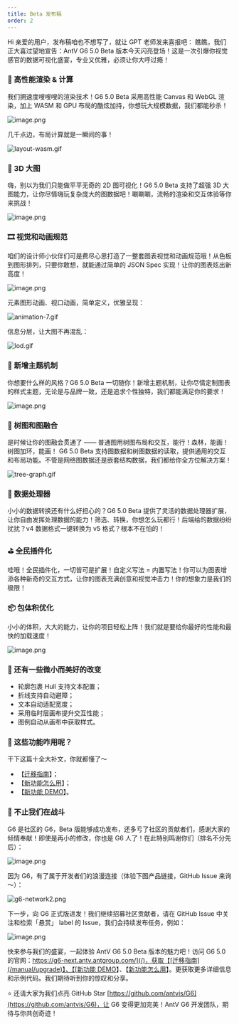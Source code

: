 ```yaml
---
title: Beta 发布稿
order: 2
---
```


Hi 亲爱的用户，发布稿咱也不想写了，就让 GPT 老师发来喜报吧：
瞧瞧，我们正大喜过望地宣告：AntV G6 5.0 Beta 版本今天闪亮登场！这是一次引爆你视觉感官的数据可视化盛宴，专业又优雅，必须让你大呼过瘾！

### 🚀 高性能渲染 & 计算

我们拥速度嗖嗖嗖的渲染技术！G6 5.0 Beta 采用高性能 Canvas 和 WebGL 渲染，加上 WASM 和 GPU 布局的酷炫加持，你想玩大规模数据，我们都能秒杀！

![image.png](https://mdn.alipayobjects.com/huamei_qa8qxu/afts/img/A*NUFVRqAJv6QAAAAAAAAAAAAADmJ7AQ/original)

几千点边，布局计算就是一瞬间的事！

![layout-wasm.gif](https://mdn.alipayobjects.com/huamei_qa8qxu/afts/img/A*tG8ZTaaeeFMAAAAAAAAAAAAADmJ7AQ/original)

### 🌠 3D 大图

嗨，别以为我们只能做平平无奇的 2D 图可视化！G6 5.0 Beta 支持了超强 3D 大图能力，让你尽情嗨玩复杂庞大的图数据吧！唰唰唰，流畅的渲染和交互体验等你来挑战！

![image.png](https://mdn.alipayobjects.com/huamei_qa8qxu/afts/img/A*3hOPToWw9NsAAAAAAAAAAAAADmJ7AQ/original)

### 🎞 视觉和动画规范

咱们的设计师小伙伴们可是费尽心思打造了一整套图表视觉和动画规范哦！从色板到图形排列，只要你敢想，就能通过简单的 JSON Spec 实现！让你的图表炫出新高度！

![image.png](https://mdn.alipayobjects.com/huamei_qa8qxu/afts/img/A*48CQRI81wjAAAAAAAAAAAAAADmJ7AQ/original)

元素图形动画、视口动画，简单定义，优雅呈现：

![animation-7.gif](https://mdn.alipayobjects.com/huamei_qa8qxu/afts/img/A*NJLgR5H104gAAAAAAAAAAAAADmJ7AQ/original)

信息分层，让大图不再混乱：

![lod.gif](https://mdn.alipayobjects.com/huamei_qa8qxu/afts/img/A*vRH-TZU93PcAAAAAAAAAAAAADmJ7AQ/original)

### 🎨 新增主题机制

你想要什么样的风格？G6 5.0 Beta 一切随你！新增主题机制，让你尽情定制图表的样式主题，无论是与品牌一致，还是追求个性独特，我们都能满足你的要求！

![image.png](https://mdn.alipayobjects.com/huamei_qa8qxu/afts/img/A*XVd6S62Pl_YAAAAAAAAAAAAADmJ7AQ/original)

### 🎄 树图和图融合

是时候让你的图融会贯通了 —— 普通图用树图布局和交互，能行！森林，能画！树图加环，能画！
G6 5.0 Beta 支持图数据和树图数据的读取，提供通用的交互和布局功能。不管是网络图数据还是嵌套结构数据，我们都给你全方位解决方案！

![tree-graph.gif](https://mdn.alipayobjects.com/huamei_qa8qxu/afts/img/A*TvNWRIOISrQAAAAAAAAAAAAADmJ7AQ/original)

### 🤖 数据处理器

小小的数据转换还有什么好担心的？G6 5.0 Beta 提供了灵活的数据处理器扩展，让你自由发挥处理数据的能力！筛选、转换，你想怎么玩都行！后端给的数据纷纷扰扰？v4 数据格式一键转换为 v5 格式？根本不在怕的！

### ⛳️ 全民插件化

哇哦！全民插件化，一切皆可是扩展！自定义写法 = 内置写法！你可以为图表增添各种新奇的交互方式，让你的图表充满创意和视觉冲击力！你的想象力是我们的极限！

### 📦 包体积优化

小小的体积，大大的能力，让你的项目轻松上阵！我们就是要给你最好的性能和最快的加载速度！

![image.png](https://mdn.alipayobjects.com/huamei_qa8qxu/afts/img/A*PMfOQ4YOX1oAAAAAAAAAAAAADmJ7AQ/original)

### 🌸 还有一些微小而美好的改变

- 轮廓包裹 Hull 支持文本配置；
- 折线支持自动避障；
- 文本自动适配宽度；
- 采用临时层画布提升交互性能；
- 图例自动从画布中获取样式。

### 🤔 这些功能咋用呢？

干下这篇十全大补文，你就都懂了～

- 【[迁移指南](/manual/upgrade)】；
- 【[新功能怎么用](/manual/new-features)】；
- 【[新功能 DEMO](/examples)】。

### 💪 不止我们在战斗

G6 是社区的 G6，Beta 版能够成功发布，还多亏了社区的贡献者们，感谢大家的倾情奉献！即使是再小的修改，你也是 G6 人了！在此特别鸣谢你们（排名不分先后）：

![image.png](https://mdn.alipayobjects.com/huamei_qa8qxu/afts/img/A*qu7ZRozkD6UAAAAAAAAAAAAADmJ7AQ/original)

因为 G6，有了属于开发者们的浪漫连接（体验下图产品链接，GitHub Issue 来询～）：

![g6-network2.png](https://mdn.alipayobjects.com/huamei_qa8qxu/afts/img/A*QaDWQZOeAHEAAAAAAAAAAAAADmJ7AQ/original)

下一步，向 G6 正式版进发！我们继续招募社区贡献者，请在 GitHub Issue 中关注和检索「悬赏」 label 的 Issue，我们会持续发布任务，例如：

![image.png](https://mdn.alipayobjects.com/huamei_qa8qxu/afts/img/A*VmUNR40RdmwAAAAAAAAAAAAADmJ7AQ/original)

快来参与我们的盛宴，一起体验 AntV G6 5.0 Beta 版本的魅力吧！访问 G6 5.0 的官网：[https://g6-next.antv.antgroup.com/](/)，获取【[迁移指南](/manual/upgrade)】、【[新功能 DEMO](/examples)】、【[新功能怎么用](/manual/new-features)】。更获取更多详细信息和示例代码。我们期待听到你的惊叹和分享。

⭐️ 还请大家为我们点亮 GitHub Star [https://github.com/antvis/G6](https://github.com/antvis/G6)，让 G6 变得更加完美！AntV G6 开发团队，期待与你共创奇迹！
